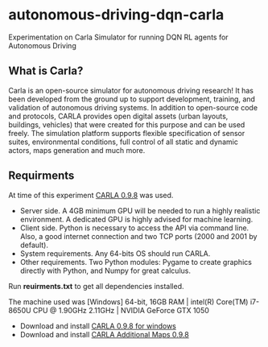 # autonomous-driving-dqn-carla
Experimentation on Carla Simulator for running DQN RL agents for Autonomous Driving

## What is Carla?
Carla is an open-source simulator for autonomous driving research!
It has been developed from the ground up to support development, training, and validation of autonomous driving systems. In addition to open-source code and protocols, CARLA provides open digital assets (urban layouts, buildings, vehicles) that were created for this purpose and can be used freely. The simulation platform supports flexible specification of sensor suites, environmental conditions, full control of all static and dynamic actors, maps generation and much more.



## Requirments
At time of this experiment [CARLA 0.9.8](https://github.com/carla-simulator/carla/releases/tag/0.9.8) was used.

* Server side. A 4GB minimum GPU will be needed to run a highly realistic environment. A dedicated GPU is highly advised for machine learning.
* Client side. Python is necessary to access the API via command line. Also, a good internet connection and two TCP ports (2000 and 2001 by default).
* System requirements. Any 64-bits OS should run CARLA.
* Other requirements. Two Python modules: Pygame to create graphics directly with Python, and Numpy for great calculus.

Run **reuirments.txt** to get all dependencies installed.

The machine used was [Windows] 64-bit, 16GB RAM | intel(R) Core(TM) i7-8650U CPU @ 1.90GHz 2.11GHz | NVIDIA GeForce GTX 1050
* Download and install [CARLA 0.9.8 for windows](https://carla-releases.s3.eu-west-3.amazonaws.com/Windows/CARLA_0.9.8.zip)
* Download and install [CARLA Additional Maps 0.9.8](https://carla-releases.s3.eu-west-3.amazonaws.com/Windows/AdditionalMaps_0.9.8.zip)

